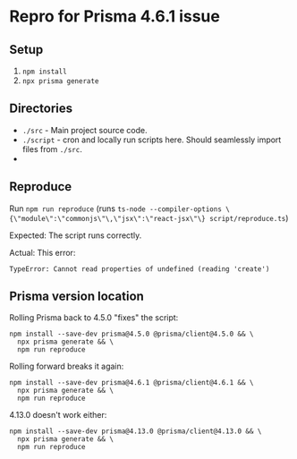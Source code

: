 # Repro for Prisma 4.6.1 issue

## Setup

1. `npm install`
2. `npx prisma generate`

## Directories

- `./src` - Main project source code.
- `./script` - cron and locally run scripts here. Should seamlessly import files from `./src`.
-

## Reproduce

Run `npm run reproduce` (runs `ts-node --compiler-options \{\"module\":\"commonjs\"\,\"jsx\":\"react-jsx\"\} script/reproduce.ts`)

Expected: The script runs correctly.

Actual: This error:

`TypeError: Cannot read properties of undefined (reading 'create')`

## Prisma version location

Rolling Prisma back to 4.5.0 "fixes" the script:

```
npm install --save-dev prisma@4.5.0 @prisma/client@4.5.0 && \
  npx prisma generate && \
  npm run reproduce
```

Rolling forward breaks it again:

```
npm install --save-dev prisma@4.6.1 @prisma/client@4.6.1 && \
  npx prisma generate && \
  npm run reproduce
```

4.13.0 doesn't work either:

```
npm install --save-dev prisma@4.13.0 @prisma/client@4.13.0 && \
  npx prisma generate && \
  npm run reproduce
```
